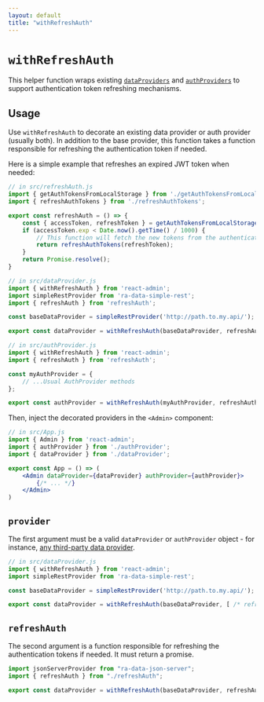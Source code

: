 ```yaml
---
layout: default
title: "withRefreshAuth"
---
```


# `withRefreshAuth`

This helper function wraps existing [`dataProviders`](./DataProviderIntroduction.md) and [`authProviders`]('./Authentication.md') to support authentication token refreshing mechanisms.

## Usage

Use `withRefreshAuth` to decorate an existing data provider or auth provider (usually both). In addition to the base provider, this function takes a function responsible for refreshing the authentication token if needed.

Here is a simple example that refreshes an expired JWT token when needed:

```jsx
// in src/refreshAuth.js
import { getAuthTokensFromLocalStorage } from './getAuthTokensFromLocalStorage';
import { refreshAuthTokens } from './refreshAuthTokens';

export const refreshAuth = () => {
    const { accessToken, refreshToken } = getAuthTokensFromLocalStorage();
    if (accessToken.exp < Date.now().getTime() / 1000) {
        // This function will fetch the new tokens from the authentication service and update them in localStorage
        return refreshAuthTokens(refreshToken);
    }
    return Promise.resolve();
}

// in src/dataProvider.js
import { withRefreshAuth } from 'react-admin';
import simpleRestProvider from 'ra-data-simple-rest';
import { refreshAuth } from 'refreshAuth';

const baseDataProvider = simpleRestProvider('http://path.to.my.api/');

export const dataProvider = withRefreshAuth(baseDataProvider, refreshAuth);

// in src/authProvider.js
import { withRefreshAuth } from 'react-admin';
import { refreshAuth } from 'refreshAuth';

const myAuthProvider = {
    // ...Usual AuthProvider methods
};

export const authProvider = withRefreshAuth(myAuthProvider, refreshAuth);
```

Then, inject the decorated providers in the `<Admin>` component:

```jsx
// in src/App.js
import { Admin } from 'react-admin';
import { authProvider } from './authProvider';
import { dataProvider } from './dataProvider';

export const App = () => (
    <Admin dataProvider={dataProvider} authProvider={authProvider}>
        {/* ... */}
    </Admin>
)
```

## `provider`

The first argument must be a valid `dataProvider` or `authProvider` object - for instance, [any third-party data provider](./DataProviderList.md). 

```jsx
// in src/dataProvider.js
import { withRefreshAuth } from 'react-admin';
import simpleRestProvider from 'ra-data-simple-rest';

const baseDataProvider = simpleRestProvider('http://path.to.my.api/');

export const dataProvider = withRefreshAuth(baseDataProvider, [ /* refreshAuth function */ ]);
```

## `refreshAuth`

The second argument is a function responsible for refreshing the authentication tokens if needed. It must return a promise.

```jsx
import jsonServerProvider from "ra-data-json-server";
import { refreshAuth } from "./refreshAuth";

export const dataProvider = withRefreshAuth(baseDataProvider, refreshAuth);
```
